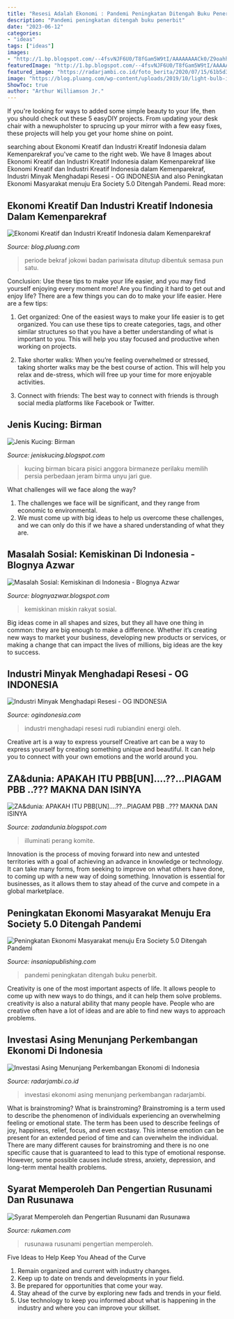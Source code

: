 ```yaml
---
title: "Resesi Adalah Ekonomi : Pandemi Peningkatan Ditengah Buku Penerbit"
description: "Pandemi peningkatan ditengah buku penerbit"
date: "2023-06-12"
categories:
- "ideas"
tags: ["ideas"]
images:
- "http://1.bp.blogspot.com/--4fsvNJF6U0/T8fGam5W9tI/AAAAAAAACk0/Z9oahhgD9zo/s1600/116.gif"
featuredImage: "http://1.bp.blogspot.com/--4fsvNJF6U0/T8fGam5W9tI/AAAAAAAACk0/Z9oahhgD9zo/s1600/116.gif"
featured_image: "https://radarjambi.co.id/foto_berita/2020/07/15/61b5d3f32fd3d2430388c78ecb67e921fa.jpg"
image: "https://blog.pluang.com/wp-content/uploads/2019/10/light-bulb-ideas-creative-diagram-concept_53876-92925.jpg"
ShowToc: true
author: "Arthur Williamson Jr."
---
```



If you're looking for ways to added some simple beauty to your life, then you should check out these 5 easyDIY projects. From updating your desk chair with a newupholster to sprucing up your mirror with a few easy fixes, these projects will help you get your home shine on point.

	

		
searching about Ekonomi Kreatif dan Industri Kreatif Indonesia dalam Kemenparekraf you've came to the right web. We have 8 Images about Ekonomi Kreatif dan Industri Kreatif Indonesia dalam Kemenparekraf like Ekonomi Kreatif dan Industri Kreatif Indonesia dalam Kemenparekraf, Industri Minyak Menghadapi Resesi - OG INDONESIA and also Peningkatan Ekonomi Masyarakat menuju Era Society 5.0 Ditengah Pandemi. Read more:
		
    
## Ekonomi Kreatif Dan Industri Kreatif Indonesia Dalam Kemenparekraf

<img loading=lazy src="https://blog.pluang.com/wp-content/uploads/2019/10/light-bulb-ideas-creative-diagram-concept_53876-92925.jpg" onerror="this.onerror=null;this.src='https://tse4.mm.bing.net/th?id=OIP.P4SL78Stfd-lWeGYmTWJRgHaE1&amp;pid=15.1';" alt="Ekonomi Kreatif dan Industri Kreatif Indonesia dalam Kemenparekraf">

_Source: blog.pluang.com_

>periode bekraf jokowi badan pariwisata ditutup dibentuk semasa pun satu. 

	

Conclusion: Use these tips to make your life easier, and you may find yourself enjoying every moment more!
Are you finding it hard to get out and enjoy life? There are a few things you can do to make your life easier. Here are a few tips: 
1. Get organized: One of the easiest ways to make your life easier is to get organized. You can use these tips to create categories, tags, and other similar structures so that you have a better understanding of what is important to you. This will help you stay focused and productive when working on projects. 

2. Take shorter walks: When you’re feeling overwhelmed or stressed, taking shorter walks may be the best course of action. This will help you relax and de-stress, which will free up your time for more enjoyable activities. 

3. Connect with friends: The best way to connect with friends is through social media platforms like Facebook or Twitter.

    
## Jenis Kucing: Birman

<img loading=lazy src="http://1.bp.blogspot.com/_lSgMbksAfJQ/ScmMQkafCDI/AAAAAAAAABw/_4S4vJYelgc/w1200-h630-p-k-no-nu/Birman+1.jpg" onerror="this.onerror=null;this.src='https://tse3.mm.bing.net/th?id=OIP.b77WBrTXejerIcGRZ_QaIAAAAA&amp;pid=15.1';" alt="Jenis Kucing: Birman">

_Source: jeniskucing.blogspot.com_

>kucing birman bicara pisici anggora birmaneze perilaku memilih persia perbedaan jeram birma unyu jari gue. 

	

What challenges will we face along the way?
1. The challenges we face will be significant, and they range from economic to environmental. 
2. We must come up with big ideas to help us overcome these challenges, and we can only do this if we have a shared understanding of what they are.

    
## Masalah Sosial: Kemiskinan Di Indonesia - Blognya Azwar

<img loading=lazy src="http://4.bp.blogspot.com/-chbnjednmXc/UpNWBinBoJI/AAAAAAAACeg/r1REWn6lHUg/s1600/rakyat-miskin.jpg" onerror="this.onerror=null;this.src='https://tse4.mm.bing.net/th?id=OIP.m6xstxOXGuiMm6kgzoeZwgHaFD&amp;pid=15.1';" alt="Masalah Sosial: Kemiskinan di Indonesia - Blognya Azwar">

_Source: blognyazwar.blogspot.com_

>kemiskinan miskin rakyat sosial. 

	

Big ideas come in all shapes and sizes, but they all have one thing in common: they are big enough to make a difference. Whether it’s creating new ways to market your business, developing new products or services, or making a change that can impact the lives of millions, big ideas are the key to success.

    
## Industri Minyak Menghadapi Resesi - OG INDONESIA

<img loading=lazy src="https://1.bp.blogspot.com/-bDi2oK0f5PQ/Xp6cyDKUiZI/AAAAAAAAO7s/V6jteETK8Rw1lMi61jdvxJNRDBfL-ri-ACLcBGAsYHQ/s1600/migas.jpg" onerror="this.onerror=null;this.src='https://tse2.mm.bing.net/th?id=OIP.dldk_MAsTvK4ivOJEq5FCgHaE8&amp;pid=15.1';" alt="Industri Minyak Menghadapi Resesi - OG INDONESIA">

_Source: ogindonesia.com_

>industri menghadapi resesi rudi rubiandini energi oleh. 

	

Creative art is a way to express yourself
Creative art can be a way to express yourself by creating something unique and beautiful. It can help you to connect with your own emotions and the world around you.

    
## ZA&amp;dunia: APAKAH ITU PBB[UN]....??...PIAGAM PBB ..??? MAKNA DAN ISINYA

<img loading=lazy src="http://1.bp.blogspot.com/--4fsvNJF6U0/T8fGam5W9tI/AAAAAAAACk0/Z9oahhgD9zo/s1600/116.gif" onerror="this.onerror=null;this.src='https://tse1.mm.bing.net/th?id=OIP.e1pV23vdKa80OHX6ch2E5AHaFj&amp;pid=15.1';" alt="ZA&amp;dunia: APAKAH ITU PBB[UN]....??...PIAGAM PBB ..??? MAKNA DAN ISINYA">

_Source: zadandunia.blogspot.com_

>illuminati perang komite. 

	

Innovation is the process of moving forward into new and untested territories with a goal of achieving an advance in knowledge or technology. It can take many forms, from seeking to improve on what others have done, to coming up with a new way of doing something. Innovation is essential for businesses, as it allows them to stay ahead of the curve and compete in a global marketplace.

    
## Peningkatan Ekonomi Masyarakat Menuju Era Society 5.0 Ditengah Pandemi

<img loading=lazy src="http://insaniapublishing.com/wp-content/uploads/2021/04/cover-ekonomi-600x841.jpg" onerror="this.onerror=null;this.src='https://tse1.mm.bing.net/th?id=OIP.9Mz5QMijKMlAUgwndmdxMAHaKY&amp;pid=15.1';" alt="Peningkatan Ekonomi Masyarakat menuju Era Society 5.0 Ditengah Pandemi">

_Source: insaniapublishing.com_

>pandemi peningkatan ditengah buku penerbit. 

	

Creativity is one of the most important aspects of life. It allows people to come up with new ways to do things, and it can help them solve problems. creativity is also a natural ability that many people have. People who are creative often have a lot of ideas and are able to find new ways to approach problems.

    
## Investasi Asing Menunjang Perkembangan Ekonomi Di Indonesia

<img loading=lazy src="https://radarjambi.co.id/foto_berita/2020/07/15/61b5d3f32fd3d2430388c78ecb67e921fa.jpg" onerror="this.onerror=null;this.src='https://tse1.mm.bing.net/th?id=OIP.wJVLGlb9NudvaBTKCnntTQHaG1&amp;pid=15.1';" alt="Investasi Asing Menunjang Perkembangan Ekonomi di Indonesia">

_Source: radarjambi.co.id_

>investasi ekonomi asing menunjang perkembangan radarjambi. 

	

What is brainstroming?
What is brainstroming? Brainstroming is a term used to describe the phenomenon of individuals experiencing an overwhelming feeling or emotional state. The term has been used to describe feelings of joy, happiness, relief, focus, and even ecstasy. This intense emotion can be present for an extended period of time and can overwhelm the individual. There are many different causes for brainstroming and there is no one specific cause that is guaranteed to lead to this type of emotional response. However, some possible causes include stress, anxiety, depression, and long-term mental health problems.

    
## Syarat Memperoleh Dan Pengertian Rusunami Dan Rusunawa

<img loading=lazy src="https://i0.wp.com/www.rukamen.com/blog/wp-content/uploads/2016/05/Syarat-Memperoleh-dan-Pengertian-Rusunami-dan-Rusunawa.jpg?w=1280&amp;ssl=1" onerror="this.onerror=null;this.src='https://tse1.mm.bing.net/th?id=OIP.nI10SyY0_0YnOGhhbYyd5wHaDt&amp;pid=15.1';" alt="Syarat Memperoleh dan Pengertian Rusunami dan Rusunawa">

_Source: rukamen.com_

>rusunawa rusunami pengertian memperoleh. 

	

Five Ideas to Help Keep You Ahead of the Curve
1. Remain organized and current with industry changes.
2. Keep up to date on trends and developments in your field.
3. Be prepared for opportunities that come your way.
4. Stay ahead of the curve by exploring new fads and trends in your field.
5. Use technology to keep you informed about what is happening in the industry and where you can improve your skillset.

